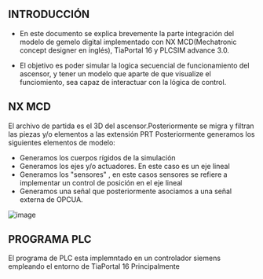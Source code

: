 ## INTRODUCCIÓN

* En este documento se explica brevemente la parte integración del modelo de gemelo digital implementado con NX MCD(Mechatronic concept designer en inglés), TiaPortal 16
y PLCSIM advance 3.0.

* El objetivo es poder simular la logica secuencial de funcionamiento del ascensor, y tener un modelo que aparte de que visualize el funciomiento, sea capaz de
interactuar con la lógica de control.

## NX MCD

El archivo de partida es el 3D del ascensor.Posteriormente se migra y filtran las piezas y/o elementos a las extensión PRT
Posteriormente generamos los siguientes elementos de modelo:
* Generamos los cuerpos rígidos de la simulación
* Generamos los ejes y/o actuadores. En este caso es un eje lineal
* Generamos los "sensores" , en este casos sensores se refiere a implementar un control de posición en el eje lineal
* Generamos una señal que posteriormente asociamos a una señal externa de OPCUA.


![image](https://user-images.githubusercontent.com/96112529/146219522-6a8f3eb0-67e5-41e1-a028-d45cfeec1626.png)


## PROGRAMA PLC

El programa de PLC esta implemntado en un controlador siemens empleando el entorno de TiaPortal 16
Principalmente 
